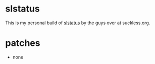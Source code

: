 # slstatus
This is my personal build of [slstatus](https://tools.suckless.org/slstatus) by the guys over at suckless.org.

# patches
- none
